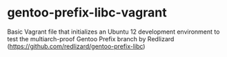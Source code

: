 gentoo-prefix-libc-vagrant
==========================

Basic Vagrant file that initializes an Ubuntu 12 development environment to test the
multiarch-proof Gentoo Prefix branch by Redlizard (https://github.com/redlizard/gentoo-prefix-libc)

